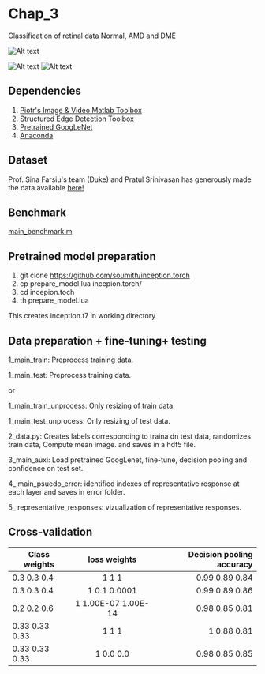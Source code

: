 # Chap_3
Classification of retinal data Normal, AMD and DME


![Alt text](https://github.com/ultrai/Chap_3/blob/master/Images/image.png "Optional title")

![Alt text](https://github.com/ultrai/Chap_3/blob/master/Images/31.png)
![Alt text](https://github.com/ultrai/Chap_3/blob/master/Images/8.png)


## Dependencies
1. [Piotr's Image & Video Matlab Toolbox](https://github.com/pdollar/toolbox) 
2. [Structured Edge Detection Toolbox ](https://github.com/pdollar/edges)
3. [Pretrained GoogLeNet](https://github.com/soumith/inception.torch)
4. [Anaconda](https://www.continuum.io/downloads)

## Dataset
Prof. Sina Farsiu's team (Duke) and Pratul Srinivasan has generously made the data available [here!](http://people.duke.edu/~sf59/Srinivasan_BOE_2014_dataset.htm)

## Benchmark 
[main_benchmark.m](https://www.osapublishing.org/boe/abstract.cfm?uri=boe-5-10-3568)

## Pretrained model preparation
1. git clone https://github.com/soumith/inception.torch
2. cp  prepare_model.lua incepion.torch/
3. cd incepion.toch
4. th prepare_model.lua

This creates inception.t7 in working directory

## Data preparation + fine-tuning+ testing
1_main_train: Preprocess training data. 

1_main_test: Preprocess training data.

or 

1_main_train_unprocess: Only resizing of train data.

1_main_test_unprocess: Only resizing of test data.

2_data.py: Creates labels corresponding to traina dn test data, randomizes train data, Compute mean image. and saves in a hdf5 file.

3_main_auxi: Load pretrained GoogLenet, fine-tune, decision pooling and confidence on test set.

4_ main_psuedo_error: identified indexes of representative response at each layer and saves in error folder.

5_ representative_responses: vizualization of representative responses.

## Cross-validation


| Class weights | loss weights  | Decision pooling accuracy  |
| ------------- |:-------------:| -----:|
| 0.3	0.3	0.4   | 1	1	1         | 0.99	0.89	0.84 |
| 0.3	0.3	0.4   | 1	0.1	0.0001  | 0.99	0.89	0.86 |
| 0.2	0.2	0.6   | 1	1.00E-07	1.00E-14 | 0.98	0.85	0.81 |
| 0.33	0.33	0.33 | 1	1	1     | 1   	0.88	0.81 |
| 0.33	0.33	0.33 | 1	0.0	0.0 | 0.98  0.85	0.85 |

